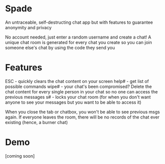 # Spade
An untraceable, self-destructing chat app but with features to guarantee anonymity and privacy

No account needed, just enter a random username and create a chat! A unique chat room is generated for every chat you create so you can join someone else's chat by using the code they send you

# Features
ESC - quickly clears the chat content on your screen
help# - get list of possible commands 
wipe# - your chat's been compromised? Delete the chat content for every single person in your chat so no one can access the previous messages
s# - locks your chat room (for when you don't want anyone to see your messages but you want to be able to access it)

When you close the tab or chatbox, you won't be able to see previous msgs again. If everyone leaves the room, there will be no records of the chat ever existing (hence, a burner chat)

# Demo
[coming soon]
